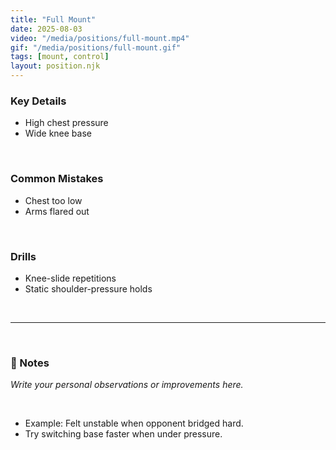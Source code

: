 ```yaml
---
title: "Full Mount"
date: 2025-08-03
video: "/media/positions/full-mount.mp4"
gif: "/media/positions/full-mount.gif"
tags: [mount, control]
layout: position.njk
---
```

### **Key Details**
- High chest pressure  
- Wide knee base  
<br>

### **Common Mistakes**
- Chest too low  
- Arms flared out  
<br>

### **Drills**
- Knee-slide repetitions  
- Static shoulder-pressure holds  
<br>

---

<br>

### **📝 Notes**

_Write your personal observations or improvements here._

<br>

- Example: Felt unstable when opponent bridged hard.
- Try switching base faster when under pressure.
